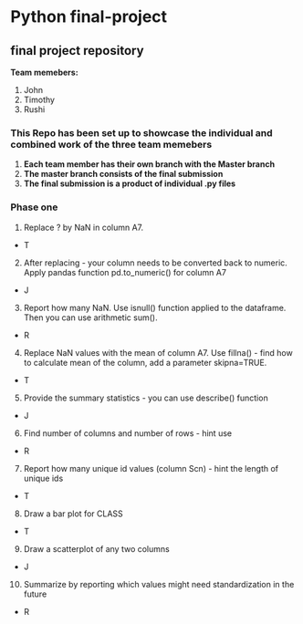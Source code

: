 # Python final-project
## final project repository

**Team memebers:** 
1. John 
2. Timothy 
3. Rushi 


### This Repo has been set up to showcase the individual and combined work of the three team memebers

1. **Each team member has their own branch with the Master branch**
2. **The master branch consists of the final submission**
3. **The final submission is a product of individual .py files**


### Phase one 
1. Replace ? by NaN in column A7. 
- T
2. After replacing - your column needs to be converted back to numeric. Apply pandas function pd.to_numeric() for column A7
- J
3. Report how many NaN. Use isnull() function applied to the dataframe. Then you can use arithmetic sum(). 
- R
4. Replace NaN values with the mean of column A7. Use fillna() - find how to calculate mean of the column, add a parameter skipna=TRUE. 
- T
5. Provide the summary statistics - you can use describe() function
- J
6. Find number of columns and number of rows - hint use 
- R
7. Report how many unique id values (column Scn) - hint the length of unique ids
- T
8. Draw a bar plot for CLASS 
- T
9. Draw a scatterplot of any two columns
- J
10. Summarize by reporting which values might need standardization in the future 
- R


